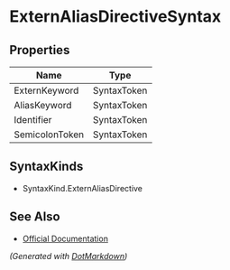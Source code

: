 # ExternAliasDirectiveSyntax

## Properties

| Name           | Type        |
| -------------- | ----------- |
| ExternKeyword  | SyntaxToken |
| AliasKeyword   | SyntaxToken |
| Identifier     | SyntaxToken |
| SemicolonToken | SyntaxToken |

## SyntaxKinds

* SyntaxKind\.ExternAliasDirective

## See Also

* [Official Documentation](https://docs.microsoft.com/en-us/dotnet/api/microsoft.codeanalysis.csharp.syntax.externaliasdirectivesyntax)


*\(Generated with [DotMarkdown](http://github.com/JosefPihrt/DotMarkdown)\)*